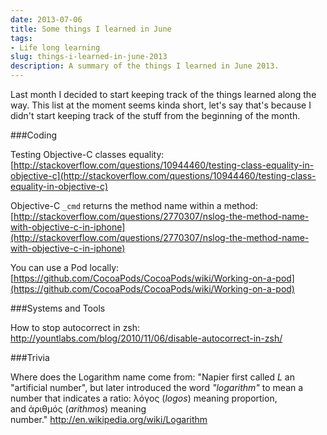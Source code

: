 ```yaml
---
date: 2013-07-06
title: Some things I learned in June
tags:
- Life long learning
slug: things-i-learned-in-june-2013
description: A summary of the things I learned in June 2013.
---
```


Last month I decided to start keeping track of the things learned along the way. This list at the moment seems kinda short, let's say that's because I didn't start keeping track of the stuff from the beginning of the month.

###Coding

Testing Objective-C classes equality: [http://stackoverflow.com/questions/10944460/testing-class-equality-in-objective-c](http://stackoverflow.com/questions/10944460/testing-class-equality-in-objective-c)

Objective-C `_cmd` returns the method name within a method: [http://stackoverflow.com/questions/2770307/nslog-the-method-name-with-objective-c-in-iphone](http://stackoverflow.com/questions/2770307/nslog-the-method-name-with-objective-c-in-iphone)

You can use a Pod locally: [https://github.com/CocoaPods/CocoaPods/wiki/Working-on-a-pod](https://github.com/CocoaPods/CocoaPods/wiki/Working-on-a-pod)

###Systems and Tools

How to stop autocorrect in zsh:
<a href="http://yountlabs.com/blog/2010/11/06/disable-autocorrect-in-zsh/">http://yountlabs.com/blog/2010/11/06/disable-autocorrect-in-zsh/</a>

###Trivia

Where does the Logarithm name come from:
"Napier first called <i>L</i> an "artificial number", but later introduced the word <i>"logarithm"</i> to mean a number that indicates a ratio: λόγος (<i>logos</i>) meaning proportion, and ἀριθμός (<i>arithmos</i>) meaning number." <a href="http://en.wikipedia.org/wiki/Logarithm">http://en.wikipedia.org/wiki/Logarithm</a>
